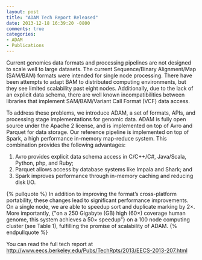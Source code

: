 ```yaml
---
layout: post
title: "ADAM Tech Report Released"
date: 2013-12-18 16:39:20 -0800
comments: true
categories:
- ADAM
- Publications
---
```


Current genomics data formats and processing pipelines are not designed to scale well to large datasets. 
The current Sequence/Binary Alignment/Map (SAM/BAM) formats were intended for single node processing. 
There have been attempts to adapt BAM to distributed computing environments, but they see limited scalability 
past eight nodes. Additionally, due to the lack of an explicit data schema, there are well known 
incompatibilities between libraries that implement SAM/BAM/Variant Call Format (VCF) data access. 

To address these 
problems, we introduce ADAM, a set of formats, APIs, and processing stage implementations for genomic data. 
ADAM is fully open source under the Apache 2 license, and is implemented on top of Avro and Parquet for data storage. 
Our reference pipeline is implemented on top of Spark, a high performance in-memory map-reduce system. This combination 
provides the following advantages: 

1. Avro provides explicit data schema access in C/C++/C#, Java/Scala, Python, php, and Ruby; 
2. Parquet allows access by database systems like Impala and Shark; and 
3. Spark improves performance through in-memory caching and reducing disk I/O. 

{% pullquote %}
In addition to improving the format’s cross-platform portability, these changes lead to significant performance improvements. 
On a single node, we are able to speedup sort and duplicate marking by 2×. More importantly, 
{"on a 250 Gigabyte (GB) high (60×) coverage human genome, this system achieves a 50× speedup"} 
on a 100 node computing cluster (see Table 1), fulfilling the promise of scalability of ADAM. 
{% endpullquote %}

You can read the full tech report at http://www.eecs.berkeley.edu/Pubs/TechRpts/2013/EECS-2013-207.html
